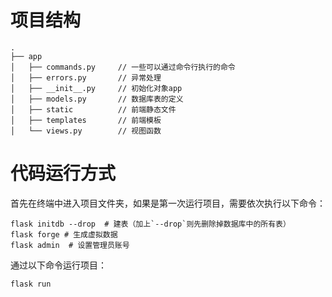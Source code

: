 # 项目结构
```
.
├── app
│   ├── commands.py     // 一些可以通过命令行执行的命令
│   ├── errors.py       // 异常处理
│   ├── __init__.py     // 初始化对象app
│   ├── models.py       // 数据库表的定义
│   ├── static          // 前端静态文件
│   ├── templates       // 前端模板
│   └── views.py        // 视图函数
```

# 代码运行方式

首先在终端中进入项目文件夹，如果是第一次运行项目，需要依次执行以下命令：

```
flask initdb --drop  # 建表（加上`--drop`则先删除掉数据库中的所有表）
flask forge	# 生成虚拟数据
flask admin  # 设置管理员账号
```

通过以下命令运行项目：

`flask run`
